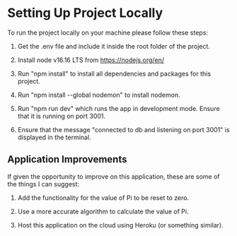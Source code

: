 # Setting Up Project Locally

To run the project locally on your machine please follow these steps:

1. Get the .env file and include it inside the root folder of the project.

2. Install node v16.16 LTS from https://nodejs.org/en/

3. Run "npm install" to install all dependencies and packages for this project.

4. Run "npm install --global nodemon" to install nodemon. 

5. Run "npm run dev" which runs the app in development mode. Ensure that it is running on port 3001.

6. Ensure that the message "connected to db and listening on port 3001" is displayed in the terminal.

## Application Improvements

If given the opportunity to improve on this application, these are some of the things I can suggest:

1. Add the functionality for the value of Pi to be reset to zero.

2. Use a more accurate algorithm to calculate the value of Pi.

3. Host this application on the cloud using Heroku (or something similar).